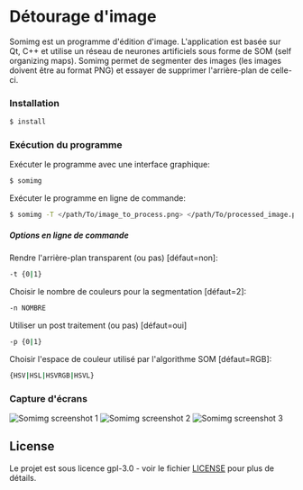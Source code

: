 # Détourage d'image

Somimg est un programme d'édition d'image.
L'application est basée sur Qt, C++ et utilise un réseau de neurones artificiels sous forme de SOM (self organizing maps).
Somimg permet de segmenter des images (les images doivent être au format PNG) et essayer de supprimer l'arrière-plan de celle-ci.

### Installation

```sh
$ install
```

### Exécution du programme

Exécuter le programme avec une interface graphique:
```sh
$ somimg
```
Exécuter le programme en ligne de commande:

```sh
$ somimg -T </path/To/image_to_process.png> </path/To/processed_image.png> [OPTION]
```
##### Options en ligne de commande

Rendre l'arrière-plan transparent (ou pas) [défaut=non]:
```sh
-t {0|1}
```
Choisir le nombre de couleurs pour la segmentation [défaut=2]:
```sh
-n NOMBRE
```
Utiliser un post traitement (ou pas) [défaut=oui]
```sh
-p {0|1}
```
Choisir l'espace de couleur utilisé par l'algorithme SOM [défaut=RGB]:
```sh
{HSV|HSL|HSVRGB|HSVL}
```
### Capture d'écrans
![Somimg screenshot 1](https://i.imgur.com/vWKZL7B.png)
![Somimg screenshot 2](https://imgur.com/XPpe26q.png)
![Somimg screenshot 3](https://imgur.com/4qvb1Vs)

## License

Le projet est sous licence gpl-3.0 - voir le fichier [LICENSE](LICENSE) pour plus de détails.
